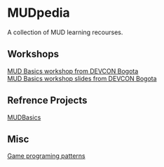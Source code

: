 # MUDpedia
A collection of MUD learning recourses. 


## Workshops
[MUD Basics workshop from DEVCON Bogota](https://drive.google.com/file/d/1aBw9UW7lrsMZBiCiXsJCVyukfAVrqlEZ/view) \
[MUD Basics workshop slides from DEVCON Bogota](https://www.figma.com/file/n4Ld4tpaiymotp9mRH5Te9/Mud-Workshop?node-id=1%3A14)


## Refrence Projects
[MUDBasics](https://github.com/latticexyz/mudbasics)

## Misc
[Game programing patterns](https://gameprogrammingpatterns.com/)

